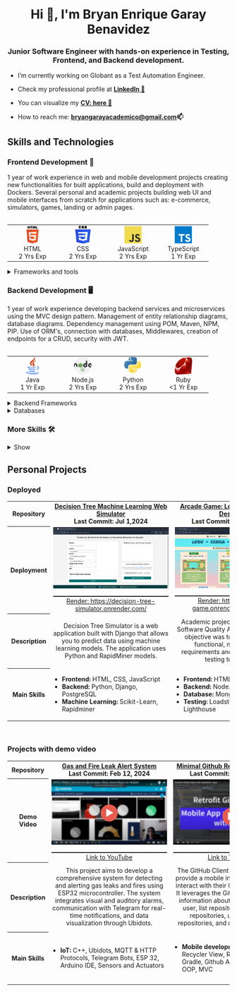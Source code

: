 <h1 align="center">Hi 👋, I'm Bryan Enrique Garay Benavidez</h1>
<h3 align="center">Junior Software Engineer with hands-on experience in Testing, Frontend, and Backend development.</h3>

- I’m currently working on Globant as a Test Automation Engineer.

- Check my professional profile at **<a href="https://www.linkedin.com/in/bg99astro/" target="_blank" rel="noopener">LinkedIn 💼</a>**

- You can visualize my **<a href="https://www.canva.com/design/DAFsATEDU_4/RKKjNPBKEMcvp4DxJjnp9w/edit?utm_content=DAFsATEDU_4&utm_campaign=designshare&utm_medium=link2&utm_source=sharebutton" target="_blank" rel="noopener">CV: here 📑 </a>**

- How to reach me: **bryangarayacademico@gmail.com📫** 

<h2 align="left">Skills and Technologies</h2>

<h3 align="left">Frontend Development 📱</h3>
1 year of work experience in web and mobile development projects creating new functionalities for built applications, build and deployment with Dockers. Several personal and academic projects building web UI and mobile interfaces from scratch for applications such as: e-commerce, simulators, games, landing or admin pages.
<br />
<br />
<table border-collapse="collapse">
  <tr>
    <td align="center" width="100">
      <span>
        <img src="./icons/html.svg" alt="html" width="40" height="40"/><br />
        HTML<br />
        2&nbsp;Yrs&nbsp;Exp
      </span>
    </td>
    <td align="center" width="100">
      <span>
        <img src="./icons/css.png" alt="css" width="40" height="40"/><br />
        CSS<br />
        2&nbsp;Yrs&nbsp;Exp
      </span>
    </td>
    <td align="center" width="100">
      <span>
        <img src="./icons/js.svg" alt="javascript" width="40" height="40"/><br />
        JavaScript<br />
        2&nbsp;Yrs&nbsp;Exp
      </span>
    </td>
    <td align="center" width="100">
      <span>
        <img src="./icons/ts.svg" alt="typescript" width="40" height="40"/><br />
        TypeScript<br />
        1&nbsp;Yr&nbsp;Exp
      </span>
    </td>
  </tr>
</table>

<details>
  <summary>Frameworks and tools</summary>
  <br />
  <table>
    <tr>
      <th>Web UI</th>
      <td align="center" width="100">
        <span>
          <img src="./icons/react.svg" alt="react" width="40" height="40"/><br />
          React<br />
          2&nbsp;Yrs&nbsp;Exp
        </span>
      </td>
      <td align="center" width="100">
        <span>
          <img src="./icons/angular.svg" alt="angular" width="40" height="40"/><br />
          Angular<br />
          1&nbsp;Yr&nbsp;Exp
        </span>
      </td>
      <td align="center" width="100">
        <span>
          <img src="./icons/next.svg" alt="nextjs" width="40" height="40"/><br />
          Next.js<br />
          1&nbsp;Yr&nbsp;Exp
        </span>
      </td>
      <td align="center" width="100">
        <span>
          <img src="./icons/tailwind.svg" alt="tailwind" width="40" height="40"/><br />
          TailwindCSS<br />
          1&nbsp;Yr&nbsp;Exp
        </span>
      </td>
      <td align="center" width="100">
        <span>
          <img src="./icons/vite.png" alt="vite" width="40" height="40"/><br />
          Vite<br />
          1&nbsp;Yr&nbsp;Exp
        </span>
      </td>
    </tr>
    <tr>
      <th>Mobile</th>
      <td align="center" width="100">
        <span>
          <img src="./icons/react-native.svg" alt="react native" width="40" height="40"/><br />
          React Native<br />
          1&nbsp;Yr&nbsp;Exp
        </span>
      </td>
      <td align="center" width="100">
        <span>
          <img src="./icons/ionic.png" alt="ionic" width="40" height="40"/><br />
          Ionic<br />
          1&nbsp;Yr&nbsp;Exp
        </span>
      </td>
      <td align="center" width="100">
        <span>
          <img src="./icons/android.png" alt="android" width="40" height="40"/><br />
          Android<br />
          1&nbsp;Yr&nbsp;Exp
        </span>
      </td>
      <td align="center" width="100">
        <span>
          <img src="./icons/android-studio.png" alt="android" width="40" height="40"/><br />
          Android Studio<br />
          1&nbsp;Yr&nbsp;Exp
        </span>
      </td>
      <td align="center" width="100">
        <span>
        </span>
      </td>
    </tr>
  </table>
</details>

<h3 align="left">Backend Development 🖥</h3>
1 year of work experience developing backend services and microservices using the MVC design pattern. Management of entity relationship diagrams, database diagrams. Dependency management using POM, Maven, NPM, PIP.  Use of ORM's, connection with databases, Middlewares, creation of endpoints for a CRUD, security with JWT.
<br />
<br />
<table>
  <tr>
    <td align="center" width="100">
      <span>
        <img src="./icons/java.png" alt="java" width="40" height="40"/><br />
        Java<br />
        1&nbsp;Yr&nbsp;Exp
      </span>
    </td>
    <td align="center" width="100">
      <span>
        <img src="./icons/node.png" alt="nodejs" width="40" height="40"/><br />
        Node.js<br />
        2&nbsp;Yrs&nbsp;Exp
      </span>
    </td>
    <td align="center" width="100">
      <span>
        <img src="./icons/python.png" alt="python" width="40" height="40"/><br />
        Python<br />
        2&nbsp;Yrs&nbsp;Exp
      </span>
    </td>
    <td align="center" width="100">
      <span>
        <img src="./icons/ruby.png" alt="ruby" width="40" height="40"/><br />
        Ruby<br />
        <1&nbsp;Yr&nbsp;Exp
      </span>
    </td>
  </tr>
</table>

<details>
  <summary>Backend Frameworks</summary>
  <br />
  <table>
    <tr>
      <td align="center" width="100">
        <span>
          <img src="./icons/spring.png" alt="spring boot" width="40" height="40"/><br />
          Spring Boot<br />
          1&nbsp;Yr&nbsp;Exp
        </span>
      </td>
      <td align="center" width="100">
        <span>
          <img src="./icons/express.png" alt="express" width="40" height="40"/><br />
          Express<br />
          1&nbsp;Yr&nbsp;Exp
        </span>
      </td>
      <td align="center" width="100">
        <span>
          <img src="./icons/nest.svg" alt="nestjs" width="40" height="40"/><br />
          Nest.js<br />
          1&nbsp;Yr&nbsp;Exp
        </span>
      </td>
      <td align="center" width="100">
        <span>
          <img src="./icons/django.png" alt="django" width="40" height="40"/><br />
          Django<br />
          1&nbsp;Yr&nbsp;Exp
        </span>
      </td>
      <td align="center" width="100">
        <span>
          <img src="./icons/rails.png" alt="rails" width="40" height="40"/><br />
          Rails<br />
          <1&nbsp;Yrs&nbsp;Exp
        </span>
      </td>
    </tr>
  </table>
</details>

<details>
  <summary>Databases</summary>
  <br />
  <table>
    <tr>
      <th>SQL</th>
      <td align="center" width="100"> 
        <span>
          <img src="./icons/mysql.png" alt="mysql" width="40" height="40"/><br />
          MySQL<br />
          2&nbsp;Yrs&nbsp;Exp
        </span>
      </td>
      <td align="center" width="100">
        <span>
          <img src="./icons/postgre.svg" alt="postgresql" width="40" height="40"/><br />
          PostgreSQL<br />
          2&nbsp;Yrs&nbsp;Exp
        </span>
      </td>
      <td align="center" width="100">
        <span>
          <img src="./icons/sqlite.png" alt="sqlite" width="40" height="40"/><br />
          SQLite<br />
          1&nbsp;Yr&nbsp;Exp
        </span>
      </td>
    </tr>
    <tr>
      <th>NoSQL</th>
      <td align="center" width="100">
        <span>
          <img src="./icons/mongo.svg" alt="mongodb" width="40" height="40"/><br />
          MongoDB<br />
          1&nbsp;Yr&nbsp;Exp
        </span>
      </td>
      <td align="center" width="100"> 
        <span>
          <img src="./icons/dynamodb.svg" alt="dynamodb" width="40" height="40"/><br />
          DynamoDB<br />
          <1&nbsp;Yr&nbsp;Exp
        </span>
      </td>
      <td>
        <span>
        </span>
      </td>
    </tr>
  </table>
</details>
<h3>More Skills 🛠️</h3>
<details>
  <summary>
    Show
  </summary>
  <h3 align="left">Testing 🧪</h3>
  Working experience in unit testing, functional, End2End, load, performance, accessibility testing at Globant. Creation of testing frameworks using Selenium, Playwright or Cypress following POM pattern. Planning, Design and Execution of Test Cases. Bugs reporting. 
  <br />
  <br />
  <details>
    <summary>Tables of technologies</summary>
    <br />
    <table>
      <tr>
        <th>Test Runners</th>
        <td align="center" width="100">
          <span>
            <img src="./icons/testng.png" alt="testng" width="40" height="40"/><br />
            TestNG<br />
            <1&nbsp;Yr&nbsp;Exp
          </span>
        </td>
        <td align="center" width="100">
          <span>
            <img src="./icons/junit.png" alt="junit" width="40" height="40"/><br />
            JUnit<br />
            1&nbsp;Yrs&nbsp;Exp
          </span>
        </td>
        <td>
          <span>
          </span>
        </td>
      </tr>
      <tr>
        <th>Web</th>
        <td align="center" width="100">
          <span>
            <img src="./icons/selenium.png" alt="selenium" width="40" height="40"/><br />
            Selenium<br />
            1&nbsp;Yr&nbsp;Exp
          </span>
        </td>
        <td align="center" width="100">
          <span>
            <img src="./icons/cypress.png" alt="cypress" width="40" height="40"/><br />
            Cypress<br />
            1&nbsp;Yr&nbsp;Exp
          </span>
        </td>
        <td align="center" width="100">
          <span>
            <img src="./icons/playwright.png" alt="playwright" width="40" height="40"/><br />
            Playwright<br />
            <1&nbsp;Yr&nbsp;Exp
          </span>
        </td>
      </tr>
      <tr>
        <th>Mobile</th>
        <td align="center" width="100">
          <span>
            <img src="./icons/appium.png" alt="appium" width="40" height="40"/><br />
            Appium<br />
            <1&nbsp;Yr&nbsp;Exp
          </span>
        </td>
        <td>
          <span>
          </span>
        </td>
        <td>
          <span>
          </span>
        </td>
      </tr>
      <tr>
        <th>API</th>
        <td align="center" width="100">
          <span>
            <img src="./icons/postman.svg" alt="postman" width="40" height="40"/><br />
            Postman<br />
            2&nbsp;Yrs&nbsp;Exp
          </span>
        </td>
        <td>
          <span>
          </span>
        </td>
        <td>
          <span>
          </span>
        </td>
      </tr>
    </table>
  </details>

  <h3 align="left">Industry-Specific Skills 🤖</h3>
  Theoretical bases and practice with machine learning algorithms for classification and clustering prediction problems.  Assembly and connection of electronic circuits connected to the IoT using Arduino and ESP32 boards, use of libraries and sensors as well as communication protocols such as HTTP and MQTT.
  <br />
  <br />
  <details>
    <summary>Tables of technologies</summary>
    <br />
    <table>
      <tr>
        <th>Data Analysis - Machine Learning</th>
        <td align="center" width="100">
          <span>
            <img src="./icons/pandas.png" alt="pandas" width="40" height="40"/><br />
            Pandas<br />
            2&nbsp;Yrs&nbsp;Exp
          </span>
        </td>
        <td align="center" width="100">
          <span>
            <img src="./icons/numpy.png" alt="numpy" width="40" height="40"/><br />
            Numpy<br />
            2&nbsp;Yrs&nbsp;Exp
          </span>
        </td>
        <td align="center" width="100">
          <span>
            <img src="./icons/scikit-learn.svg" alt="scikit-learn" width="40" height="40"/><br />
            Scikit-learn<br />
            <1&nbsp;Yr&nbsp;Exp
          </span>
        </td>
        <td align="center" width="100">
          <span>
            <img src="./icons/tensorflow.svg" alt="tensorflow" width="40" height="40"/><br />
            TensorFlow<br />
            1&nbsp;Yr&nbsp;Exp
          </span>
        </td>
        <td align="center" width="100">
          <span>
            <img src="./icons/colab.svg" alt="colab" width="40" height="40"/><br />
            Colab<br />
            1&nbsp;Yr&nbsp;Exp
          </span>
        </td>
        <td align="center" width="100">
          <span>
            <img src="./icons/rapidminer.png" alt="Rapidminer" width="40" height="40"/><br />
            Rapidminer<br />
            1&nbsp;Yr&nbsp;Exp
          </span>
        </td>
      </tr>
      <tr>
        <th>Internet of Things</th>
        <td align="center" width="100">
          <span>
            <img src="./icons/cpp.png" alt="cpp" width="40" height="40"/><br />
            C++<br />
            1&nbsp;Yr&nbsp;Exp
          </span>
        </td>
        <td align="center" width="100">
          <span>
            <img src="./icons/micropython.png" alt="micropython" width="40" height="40"/><br />
            MicroPython<br />
            1&nbsp;Yr&nbsp;Exp
          </span>
        </td>
        <td align="center" width="100">
          <span>
            <img src="./icons/arduino.png" alt="arduino" width="40" height="40"/><br />
            Arduino<br />
            1&nbsp;Yr&nbsp;Exp
          </span>
        </td>
        <td align="center" width="100">
          <span>
            <img src="./icons/esp32.png" alt="esp32" width="40" height="40"/><br />
            ESP32<br />
            1&nbsp;Yr&nbsp;Exp
          </span>
        </td>
        <td align="center" width="100">
          <span>
            <img src="./icons/ubidots.png" alt="ubidots" width="40" height="40"/><br />
            Ubidots<br />
            1&nbsp;Yr&nbsp;Exp
          </span>
        </td>
        <td align="center" width="100">
          <span>
          </span>
        </td>     
      </tr>
    </table>
  </details>

  <h3 align="left">Project Management 🗂️</h3>
  Accustomed to using version control systems, especially Git and Github. Some experience with deploying applications on production servers using Dockers and Nginx. Deployment of academic projects with Vercel, Netlify and Render. Experience in managing tasks on Agile boards following Scrum with Sprints or Kanban. Documentation with Confluence and Test Case Repository Management with XRay in Jira.
  <br />
  <br />
  <details>
    <summary>Tools and Technologies</summary>
    <br />
    <table>
      <tr>
        <th>Version Control System</th>
        <td align="center" width="100">
          <span>
            <img src="./icons/git.png" alt="git" width="40" height="40"/><br />
            Git<br />
            3&nbsp;Yrs&nbsp;Exp
          </span>
        </td>
        <td align="center" width="100">
          <span>
            <img src="./icons/github.jpg" alt="github" width="40" height="40"/><br />
            GitHub<br />
            3&nbsp;Yrs&nbsp;Exp
          </span>
        </td>
        <td align="center" width="100">
          <span>
            <img src="./icons/gitlab.webp" alt="gitlab" width="40" height="40"/><br />
            GitLab<br />
            1&nbsp;Yr&nbsp;Exp
          </span>
        </td>
        <td align="center" width="100">
          <span>
            <img src="./icons/bitbucket.webp" alt="bitbucket" width="40" height="40"/><br />
            Bitbucket<br />
            <1&nbsp;Yr&nbsp;Exp
          </span>
        </td>
      </tr>
      <tr>
        <th>CI/CD</th>
        <td align="center" width="100">
          <span>
            <img src="./icons/docker.png" alt="docker" width="40" height="40"/><br />
            Docker<br />
            1&nbsp;Yr&nbsp;Exp
          </span>
        </td>
        <td align="center" width="100">
          <span>
            <img src="./icons/jenkins.svg" alt="jenkins" width="40" height="40"/><br />
            Jenkins<br />
            <1&nbsp;Yr&nbsp;Exp
          </span>
        </td>
        <td align="center" width="100">
          <span>
            <img src="./icons/nginx.svg" alt="nginx" width="40" height="40"/><br />
            Nginx<br />
            <1&nbsp;Yr&nbsp;Exp
          </span>
        </td>
        <td align="center" width="100">
          <span>
          </span>
        </td>      
      </tr>
      <tr>
        <th>Project Management</th>
        <td align="center" width="100">
          <span>
            <img src="./icons/jira.svg" alt="jira" width="40" height="40"/><br />
            Jira<br />
            1&nbsp;Yr&nbsp;Exp
          </span>
        </td>
        <td align="center" width="100">
          <span>
            <img src="./icons/xray.png" alt="xray" width="40" height="40"/><br />
            XRay<br />
            1&nbsp;Yr&nbsp;Exp<br />
          </span>
        </td>
        <td align="center" width="100">
          <span>
            <img src="./icons/confluence.png" alt="confluence" width="40" height="40"/><br />
            Confluence<br />
            1&nbsp;Yr&nbsp;Exp
          </span>
        </td>
        <td align="center" width="100">
          <span>
            <img src="./icons/slack.png" alt="slack" width="40" height="40"/><br />
            Slack<br />
            1&nbsp;Yr&nbsp;Exp
          </span>
        </td>
      </tr>
    </table>
  </details>
</details>

<h2 align="left">Personal Projects</h2>
<h3 align="left">Deployed</h3>
<table>
  <tr>
    <th>
      Repository
    </th>
    <td align="center">
      <strong>
        <a href="https://github.com/BryanGaray99/ML-Predicci-n-de-Nivel-de-Afectados-en-Desastres-Naturales" target="_blank" rel="noopener">
          Decision Tree Machine Learning Web Simulator
        </a> <br />
        <span>Last&nbsp;Commit:&nbsp;Jul&nbsp;1,2024</span>
      </strong>
    </td>
    <td align="center">
      <strong>
        <a href="https://github.com/BryanGaray99/lobo-cabra-col-5-deafios" target="_blank" rel="noopener">
          Arcade Game: Lobo, Cabra y Col: 5 Desafíos
        </a> <br />
        <span>Last&nbsp;Commit:&nbsp;Jun&nbsp;25,&nbsp;2024</span>
      </strong>
    </td>
    <td align="center">
      <strong>
        <a href="https://github.com/BryanGaray99/Astro-Place-e-commerce" target="_blank" rel="noopener">
          Astro Place: mock e-commerce
        </a> <br />
        <span>Last&nbsp;Commit:&nbsp;Feb&nbsp;15,&nbsp;2024</span>
      </strong>
    </td>
    <td align="center">
      <strong>
        <a href="https://github.com/BryanGaray99/astro-place-express-postgres-jwt" target="_blank" rel="noopener">
          Astro Place: Express Backend
        </a> <br />
        <span>Last&nbsp;Commit:&nbsp;Sep&nbsp;16,&nbsp;2023</span>
      </strong>
    </td>
    <td align="center">
      <strong>
        <a href="https://github.com/BryanGaray99/next-react-shop-admin" target="_blank" rel="noopener">
          Astro Place: Admin Site
        </a> <br />
        <span>Last&nbsp;Commit:&nbsp;Aug&nbsp;14,&nbsp;2023</span>
      </strong>
    </td>
    <td align="center">
      <strong>
        <a href="https://github.com/BryanGaray99/TODO-Machine-with-React" target="_blank" rel="noopener">
          TODO Machine with React
        </a> <br />
        <span>Last&nbsp;Commit:&nbsp;Jun&nbsp;28,&nbsp;2023</span>
      </strong>
    </td>
  </tr>
  <tr>
    <th>
      Deployment
    </th>
    <td align="center">
      <a href="https://decision-tree-simulator.onrender.com/" target="_blank" rel="noopener">
        <img src="./proyectos/simulador-decision-tree.png" alt="decision-tree"/><br />
        _________________________________________
        Render: https://decision-tree-simulator.onrender.com/
      </a>
    </td>
    <td align="center">
      <a href="https://bg-lcc-game.onrender.com/games" target="_blank" rel="noopener">
        <img src="./proyectos/lcc-juego.png" alt="lcc-juego" /><br />
        _________________________________________
        Render: https://bg-lcc-game.onrender.com/games
      </a>
    </td>
    <td align="center">
      <a href="https://astro-place-b.netlify.app/" target="_blank" rel="noopener">
        <img src="./proyectos/astroplace-desktop.png" alt="astroplace" /><br />
        _________________________________________
        Deployment in Netlify: https://astro-place-b.netlify.app/
      </a>
    </td>
    <td align="center">
      <a href="https://astro-place-express-backend.onrender.com/" target="_blank" rel="noopener">
        <img src="./proyectos/astroplace-backend.png" alt="astroplace-express" /><br />
        _________________________________________
        Reder: https://astro-place-express-backend.onrender.com/
      </a>
    </td>
    <td align="center">
      <a href="https://astro-place-admin-bg.vercel.app/" target="_blank" rel="noopener">
        <img src="./proyectos/astroplace-admin.png" alt="astroplace-admin" /><br />
        _________________________________________
        Vercel: https://astro-place-admin-bg.vercel.app/
      </a>
    </td>
    <td align="center">
      <a href="https://bryangaray99.github.io/TODO-Machine-with-React/" target="_blank" rel="noopener">
        <img src="./proyectos/todo-machine.png" alt="todo-machine" /><br />
        _________________________________________
        https://bryangaray99.github.io/TODO-Machine-with-React/
      </a>
    </td>
  </tr>
  <tr>
    <th>
      Description
    </th>
    <td align="center">
      <span>
        Decision Tree Simulator is a web application built with Django that allows you to predict data using machine learning models. The application uses Python and RapidMiner models.
      </span>
    </td>
    <td align="center">
      <span>
        Academic project for the subject of Software Quality Assurance. The main objective was to meet a series of functional, non-functional requirements and perform different testing techniques.
      </span>
    </td>
    <td align="center">
      <span>
        Project of the "React.js con Vite.js y Tailwind CSS" course from Platzi. The goal was to put into practice web development skills and create an interactive, responsive, mock e-commerce.
      </span>
    </td>
    <td align="center">
      <span>
        This project showcases essential backend practices, including Sequelize ORM for PostgreSQL, schema validation and error handling. Security with Passport.js, JWT, role-based authorization, and password recovery via Nodemailer.
      </span>
    </td>
    <td align="center">
      <span>
        This is the final project of the Professional Course of Next.js from Platzi. My goal with the course was to improve my skills with the JavaScript ecosystem, exploring professional ways of working with the Next.js framework.
      </span>
    </td>
    <td align="center">
      <span>
        This project is built based on what was learned in the React.js course, having functionalities to create tasks and implementing hooks like useState, useEffect, creation of components, manipulation of the DOM, among others, is used.
      </span>
    </td>
  </tr>
  <tr>
    <th>
      Main Skills
    </th>
    <td align="left">
      <span>
        <ul style="list-style-type: disc; padding-left: 20px; text-align: left;">
          <li><strong>Frontend:</strong> HTML, CSS, JavaScript</li>
          <li><strong>Backend:</strong> Python, Django, PostgreSQL
          <li><strong>Machine Learning:</strong> Scikit-Learn,  Rapidminer</li>
        </ul>
      </span>
    </td>
    <td align="left">
      <span>
        <ul style="list-style-type: disc; padding-left: 20px;">
          <li><strong>Frontend:</strong> HTML, CSS, JavaScript</li>
          <li><strong>Backend:</strong> Node.js, Express.js</li>
          <li><strong>Database:</strong> MongoDB</li>
          <li><strong>Testing:</strong> Loadster y Google Lighthouse</li>
        </ul>
      </span>
    </td>
    <td align="left">
      <span>
        <ul style="list-style-type: disc; padding-left: 20px;">
          <li><strong>Frontend:</strong> React.js, Vite.js, TailwindCSS</li>
          <li><strong>React Hooks:</strong> useState, useContext, useEffect</li>
          <li><strong>Deployment:</strong> Netlify</li>
        </ul>
      </span>
    </td>
    <td align="left">
      <span>
        <ul style="list-style-type: disc; padding-left: 20px; text-align: left;">
          <li><strong>Backend:</strong> Node.js, Express.js</li>
          <li><strong>Libraries:</strong> Sequelize, Joi, Boom, Passport.js, JWT, Nodemailer</li>
          <li><strong>Database:</strong> PostgreSQL</li>
        </ul>
      </span>
    </td>
    <td align="left">
      <span>
        <ul style="list-style-type: disc; padding-left: 20px;">
          <li><strong>Frontend:</strong> React.js, Next.js, TailwindCSS</li>
          <li><strong>Deployment:</strong> Vercel</li>
          <li><strong>Consume of APIs:</strong> Prettier, esLint</li>
        </ul>
      </span>
    </td>
    <td align="left">
      <span>
        <ul style="list-style-type: disc; padding-left: 20px;">
          <li><strong>Frontend:</strong> React, hooks, jsx</li>
          <li><strong>Deployment:</strong> GitHub Pages</li>
        </ul>
      </span>
    </td>
  </tr>
</table>

<br />
<h3 align="left">Projects with demo video</h3>
<table>
  <tr>
    <th>Repository</th>
    <td align="center">
      <strong>
        <a href="https://github.com/BryanGaray99/esp32-ubidots-gas-leakage-fire-alert-system" target="_blank" rel="noopener">
          Gas and Fire Leak Alert System
        </a> <br />
        <span>Last&nbsp;Commit:&nbsp;Feb&nbsp;12,&nbsp;2024</span>
      </strong>
    </td>
    <td align="center">
      <strong>
        <a href="https://github.com/BryanGaray99/Minimal-Github-Repo-Manager" target="_blank" rel="noopener">
          Minimal Github Repository Manager
        </a> <br />
        <span>Last&nbsp;Commit:&nbsp;Dec&nbsp;18,&nbsp;2023</span>
      </strong>
    </td>
    <td align="center">
      <strong>
        <a href="https://github.com/BryanGaray99/Social-Canvas" target="_blank" rel="noopener">
          Social Canvas - Chat Simulator
        </a> <br />
        <span>Last&nbsp;Commit:&nbsp;Aug&nbsp;3,&nbsp;2023</span>
      </strong>
    </td>
    <td align="center">
      <strong>
        <a href="https://github.com/BryanGaray99/mobile-automation-practice" target="_blank" rel="noopener">
          Mobile Automation Practice
        </a> <br />
        <span>Last&nbsp;Commit:&nbsp;Dec&nbsp;22,&nbsp;2023</span>
      </strong>
    </td>
    <td align="center">
      <strong>
        <a href="https://github.com/BryanGaray99/ionic-projects-dap" target="_blank" rel="noopener">
          Ionic Portfolio of Projects
        </a> <br />
        <span>Last&nbsp;Commit:&nbsp;Feb&nbsp;13,&nbsp;2024</span>
      </strong>
    </td>
    <td align="center">
      <strong>
        <a href="https://github.com/BryanGaray99/University-Management-System-Console-App" target="_blank" rel="noopener">
          University Console App
        </a> <br />
        <span>Last&nbsp;Commit:&nbsp;Jan&nbsp;18,&nbsp;2024</span>
      </strong>
    </td>
  </tr>
  <tr>
    <th>Demo Video</th>
    <td align="center">
      <a href="https://www.youtube.com/watch?v=sCVUJHfonZM" target="_blank" rel="noopener">
        <img src="./proyectos/iot-project.png" alt="iot-project"/><br />
        _________________________________________
        Link to YouTube
      </a>
    </td>
    <td align="center">
      <a href="https://www.youtube.com/watch?v=hZjFdzrLz2k" target="_blank" rel="noopener">
        <img src="./proyectos/android-gh.png" alt="android-gh"/><br />
        _________________________________________
        Link to YouTube
      </a>
    </td>
    <td align="center">
      <a href="https://www.youtube.com/watch?v=t34edsnhzso" target="_blank" rel="noopener">
        <img src="./proyectos/social-canvas.png" alt="social-canvas"/><br />
        _________________________________________
        Link to YouTube
      </a>
    </td>
    <td align="center">
      <a href="https://www.youtube.com/watch?v=0RnwAUYsJsU" target="_blank" rel="noopener">
        <img src="./proyectos/mobile-automation.png" alt="mobile-automation"/><br />
        _________________________________________
        Link to YouTube
      </a>
    </td>
    <td align="center">
      <a href="https://www.youtube.com/watch?v=nNMiyjAqh4I" target="_blank" rel="noopener">
        <img src="./proyectos/ionic-gh.png" alt="ionic-gh"/><br />
        _________________________________________
        Link to YouTube
      </a>
    </td>
    <td align="center">
      <img src="https://github.com/BryanGaray99/BryanGaray99/blob/main/proyectos/java-console-app.png" alt="java-console-app"/><br />
        _________________________________________
    </td>
  </tr>
  <tr>
    <th>Description</th>
    <td align="center">
      <span>
        This project aims to develop a comprehensive system for detecting and alerting gas leaks and fires using ESP32 microcontroller. The system integrates visual and auditory alarms, communication with Telegram for real-time notifications, and data visualization through Ubidots.
      </span>
    </td>
    <td align="center">
      <span>
        The GitHub Client App is designed to provide a mobile interface for users to interact with their GitHub repositories. It leverages the GitHub API to retrieve information about the authenticated user, list repositories, create new repositories, update existing repositories, and delete repositories.
      </span>
    </td>
    <td align="center">
      <span>
        Group academic project with the aim to produce a web application using: Angular, Nest, and PostgreSQL. Social Canvas is a prototype of a web application in which accessing from a single account would allow you to access all your social networks and communicate with all your contacts.
      </span>
    </td>
    <td align="center">
      <span>
        This project is designed for automating tests on a mobile application, the WebDriver IO APK. It includes test cases covering navigation on the bottom menu bar, successful sign-up, successful login, and card-swiping functionality. It's made with Appium for Java Client v9.
      </span>
    </td>
    <td align="center">
      <span>
        This repository contains various Ionic projects, for the university course on Mobile Application Development. Each lab focuses on a different aspect of Ionic, from creating initial components to connecting with the REST API of Github to have a CRUD App to manage repositories, with a Build APK.
      </span>
    </td>
    <td align="center">
      <span>
        This is a console app project that combines the fundamentals of Object-Oriented Programming (OOP) and the Model-View-Controller (MVC) architecture. The project allows you to manage and track information about a fictional university, maintaining clean code and adhering to the four pillars of OOP.
      </span>
    </td>
  </tr>
  <tr>
    <th>Main Skills</th>
    <td align="left">
      <span>
        <ul style="list-style-type: disc; padding-left: 20px; text-align: left;">
          <li><strong>IoT:</strong> C++, Ubidots, MQTT & HTTP Protocols, Telegram Bots, ESP 32, Arduino IDE, Sensors and Actuators</li>
        </ul>
      </span>
    </td>
    <td align="left">
      <span>
        <ul style="list-style-type: disc; padding-left: 20px;">
          <li><strong>Mobile development:</strong> Java, Android, Recycler View, Retrofit Library, Gradle, Github API, Android Studio, OOP, MVC</li>
        </ul>
      </span>
    </td>
    <td align="left">
      <span>
        <ul style="list-style-type: disc; padding-left: 20px;">
          <li><strong>Frontend:</strong> Angular, TypeScript, JS-HTML-CSS, RxJS, Router, Ng Modules, Components, Services</li>
        </ul>
      </span>
    </td>
    <td align="left">
      <span>
        <ul style="list-style-type: disc; padding-left: 20px; text-align: left;">
          <li><strong>Testing:</strong> Java, TestNg, Selenium, Appium, Appium Server, Android Studio Emulators</li>
        </ul>
      </span>
    </td>
    <td align="left">
      <span>
        <ul style="list-style-type: disc; padding-left: 20px;">
          <li><strong>Frontend:</strong> Ionic, Angular, TypeScript, SCSS, HTML, JavaScript</li>
          <li><strong>Libraries:</strong> HttpClientModule (Angular), Ionic Storage, Angular Forms, GitHub API integration</li>
        </ul>
      </span>
    </td>
    <td align="left">
      <span>
        <ul style="list-style-type: disc; padding-left: 20px;">
          <li><strong>Java:</strong> OOP: encapsulation, inheritance, polymorphism, & abstraction; MVC, SOLID Principles, Class Diagram</li>
        </ul>
      </span>
    </td>
  </tr>
</table>
